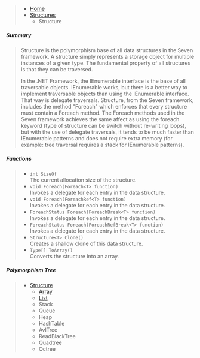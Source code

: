 >- [Home](https://github.com/53V3N1X/SevenFramework/wiki)<br />
>  - [Structures](https://github.com/53V3N1X/SevenFramework/wiki/Structures)<br />
>     - Structure

##### Summary

>Structure is the polymorphism base of all data structures in the Seven framework.
>A structure simply represents a storage object for multiple instances of a given 
>type. The fundamental property of all structures is that they can be traversed.
>
>In the .NET Framework, the IEnumerable interface is the base of all traversable
>objects. IEnumerable works, but there is a better way to implement traversable objects
>than using the IEnumerable interface. That way is delegate traversals. Structure, from 
>the Seven framework, includes the method "Foreach" which enforces that every structure 
>must contain a Foreach method. The Foreach methods used in the Seven framework achieves 
>the same affect as using the foreach keyword (type of structure can be switch without 
>re-writing loops), but with the use of delegate traversals, it tends to be much faster 
>than IEnumerable patterns and does not require extra memory (for example: tree 
>traversal requires a stack for IEnumerable patterns).

##### Functions

>* `int SizeOf`<br />
>The current allocation size of the structure.
>* `void Foreach(Foreach<T> function)`<br />
>Invokes a delegate for each entry in the data structure.
>* `void Foreach(ForeachRef<T> function)`<br />
>Invokes a delegate for each entry in the data structure.
>* `ForeachStatus Foreach(ForeachBreak<T> function)`<br />
>Invokes a delegate for each entry in the data structure.
>* `ForeachStatus Foreach(ForeachRefBreak<T> function)`<br />
>Invokes a delegate for each entry in the data structure.
>* `Structure<T> Clone()`<br />
>Creates a shallow clone of this data structure.
>* `Type[] ToArray()`<br />
>Converts the structure into an array.

##### Polymorphism Tree

> - [Structure](https://github.com/53V3N1X/SevenFramework/wiki/Structure)
>   - [Array](https://github.com/53V3N1X/SevenFramework/wiki/Array)
>   - [List](https://github.com/53V3N1X/SevenFramework/wiki/List)<br />
>   - Stack
>   - Queue
>   - Heap
>   - HashTable
>   - AvlTree
>   - ReadBlackTree
>   - Quadtree
>   - Octree
